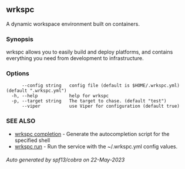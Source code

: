 ## wrkspc

A dynamic workspace environment built on containers.

### Synopsis


wrkspc allows you to easily build and deploy platforms, and contains
everything you need from development to infrastructure.


### Options

```
      --config string   config file (default is $HOME/.wrkspc.yml) (default ".wrkspc.yml")
  -h, --help            help for wrkspc
  -p, --target string   The target to chase. (default "test")
      --viper           use Viper for configuration (default true)
```

### SEE ALSO

* [wrkspc completion](wrkspc_completion.md)	 - Generate the autocompletion script for the specified shell
* [wrkspc run](wrkspc_run.md)	 - Run the service with the ~/.wrkspc.yml config values.

###### Auto generated by spf13/cobra on 22-May-2023
